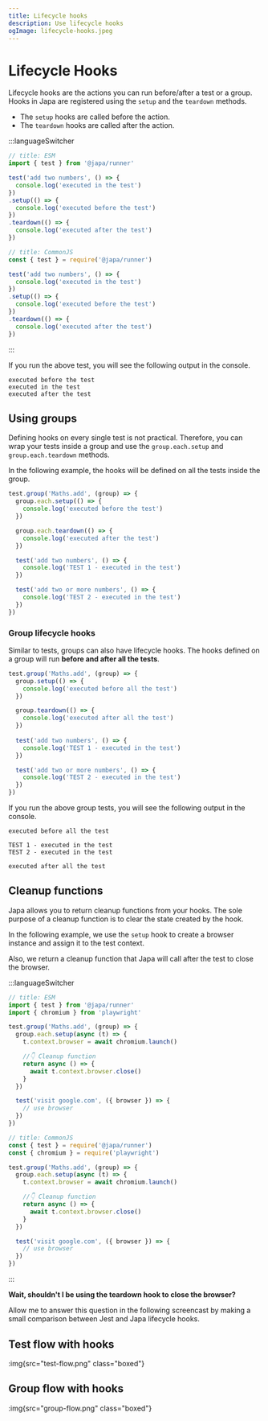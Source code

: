 ```yaml
---
title: Lifecycle hooks
description: Use lifecycle hooks
ogImage: lifecycle-hooks.jpeg
---
```


# Lifecycle Hooks

Lifecycle hooks are the actions you can run before/after a test or a group. Hooks in Japa are registered using the `setup` and the `teardown` methods.

- The `setup` hooks are called before the action.
- The `teardown` hooks are called after the action.

:::languageSwitcher
```ts
// title: ESM
import { test } from '@japa/runner'

test('add two numbers', () => {
  console.log('executed in the test')
})
.setup(() => {
  console.log('executed before the test')
})
.teardown(() => {
  console.log('executed after the test')
})
```

```ts
// title: CommonJS
const { test } = require('@japa/runner')

test('add two numbers', () => {
  console.log('executed in the test')
})
.setup(() => {
  console.log('executed before the test')
})
.teardown(() => {
  console.log('executed after the test')
})
```
:::

If you run the above test, you will see the following output in the console.

```
executed before the test
executed in the test
executed after the test
```

## Using groups

Defining hooks on every single test is not practical. Therefore, you can wrap your tests inside a group and use the `group.each.setup` and `group.each.teardown` methods.

In the following example, the hooks will be defined on all the tests inside the group.

```ts
test.group('Maths.add', (group) => {
  group.each.setup(() => {
    console.log('executed before the test')
  })

  group.each.teardown(() => {
    console.log('executed after the test')
  })

  test('add two numbers', () => {
    console.log('TEST 1 - executed in the test')
  })

  test('add two or more numbers', () => {
    console.log('TEST 2 - executed in the test')
  })
})
```

### Group lifecycle hooks
Similar to tests, groups can also have lifecycle hooks. The hooks defined on a group will run **before and after all the tests**.

```ts
test.group('Maths.add', (group) => {
  group.setup(() => {
    console.log('executed before all the test')
  })

  group.teardown(() => {
    console.log('executed after all the test')
  })
  
  test('add two numbers', () => {
    console.log('TEST 1 - executed in the test')
  })

  test('add two or more numbers', () => {
    console.log('TEST 2 - executed in the test')
  })
})
```

If you run the above group tests, you will see the following output in the console.

```
executed before all the test

TEST 1 - executed in the test
TEST 2 - executed in the test

executed after all the test
```

## Cleanup functions

Japa allows you to return cleanup functions from your hooks. The sole purpose of a cleanup function is to clear the state created by the hook.

In the following example, we use the `setup` hook to create a browser instance and assign it to the test context.

Also, we return a cleanup function that Japa will call after the test to close the browser.

:::languageSwitcher
```ts
// title: ESM
import { test } from '@japa/runner'
import { chromium } from 'playwright'

test.group('Maths.add', (group) => {
  group.each.setup(async (t) => {
    t.context.browser = await chromium.launch()

    //👇 Cleanup function
    return async () => {
      await t.context.browser.close()
    } 
  })

  test('visit google.com', ({ browser }) => {
    // use browser
  })
})
```

```ts
// title: CommonJS
const { test } = require('@japa/runner')
const { chromium } = require('playwright')

test.group('Maths.add', (group) => {
  group.each.setup(async (t) => {
    t.context.browser = await chromium.launch()

    //👇 Cleanup function
    return async () => {
      await t.context.browser.close()
    } 
  })

  test('visit google.com', ({ browser }) => {
    // use browser
  })
})
```
:::

**Wait, shouldn't I be using the teardown hook to close the browser?**

Allow me to answer this question in the following screencast by making a small comparison between Jest and Japa lifecycle hooks.

## Test flow with hooks

:img{src="test-flow.png" class="boxed"}


## Group flow with hooks

:img{src="group-flow.png" class="boxed"}
